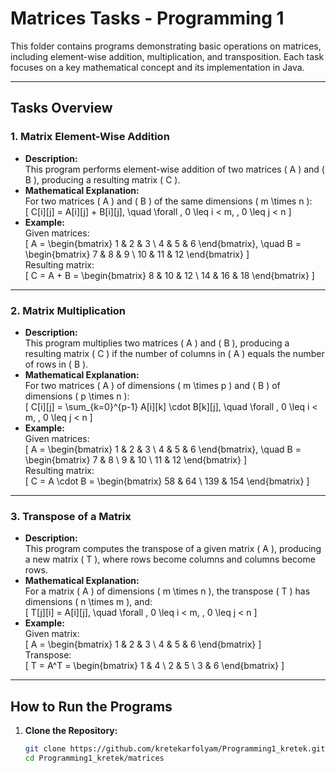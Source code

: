 # Matrices Tasks - Programming 1  

This folder contains programs demonstrating basic operations on matrices, including element-wise addition, multiplication, and transposition. Each task focuses on a key mathematical concept and its implementation in Java.  

---

## Tasks Overview  

### 1. **Matrix Element-Wise Addition**  
- **Description:**  
  This program performs element-wise addition of two matrices \( A \) and \( B \), producing a resulting matrix \( C \).  
- **Mathematical Explanation:**  
  For two matrices \( A \) and \( B \) of the same dimensions \( m \times n \):  
  \[
  C[i][j] = A[i][j] + B[i][j], \quad \forall \, 0 \leq i < m, \, 0 \leq j < n
  \]  
- **Example:**  
  Given matrices:  
  \[
  A = \begin{bmatrix} 1 & 2 & 3 \\ 4 & 5 & 6 \end{bmatrix}, \quad B = \begin{bmatrix} 7 & 8 & 9 \\ 10 & 11 & 12 \end{bmatrix}
  \]  
  Resulting matrix:  
  \[
  C = A + B = \begin{bmatrix} 8 & 10 & 12 \\ 14 & 16 & 18 \end{bmatrix}
  \]  

---

### 2. **Matrix Multiplication**  
- **Description:**  
  This program multiplies two matrices \( A \) and \( B \), producing a resulting matrix \( C \) if the number of columns in \( A \) equals the number of rows in \( B \).  
- **Mathematical Explanation:**  
  For two matrices \( A \) of dimensions \( m \times p \) and \( B \) of dimensions \( p \times n \):  
  \[
  C[i][j] = \sum_{k=0}^{p-1} A[i][k] \cdot B[k][j], \quad \forall \, 0 \leq i < m, \, 0 \leq j < n
  \]  
- **Example:**  
  Given matrices:  
  \[
  A = \begin{bmatrix} 1 & 2 & 3 \\ 4 & 5 & 6 \end{bmatrix}, \quad B = \begin{bmatrix} 7 & 8 \\ 9 & 10 \\ 11 & 12 \end{bmatrix}
  \]  
  Resulting matrix:  
  \[
  C = A \cdot B = \begin{bmatrix} 58 & 64 \\ 139 & 154 \end{bmatrix}
  \]  

---

### 3. **Transpose of a Matrix**  
- **Description:**  
  This program computes the transpose of a given matrix \( A \), producing a new matrix \( T \), where rows become columns and columns become rows.  
- **Mathematical Explanation:**  
  For a matrix \( A \) of dimensions \( m \times n \), the transpose \( T \) has dimensions \( n \times m \), and:  
  \[
  T[j][i] = A[i][j], \quad \forall \, 0 \leq i < m, \, 0 \leq j < n
  \]  
- **Example:**  
  Given matrix:  
  \[
  A = \begin{bmatrix} 1 & 2 & 3 \\ 4 & 5 & 6 \end{bmatrix}
  \]  
  Transpose:  
  \[
  T = A^T = \begin{bmatrix} 1 & 4 \\ 2 & 5 \\ 3 & 6 \end{bmatrix}
  \]  

---

## How to Run the Programs  

1. **Clone the Repository:**  
   ```bash
   git clone https://github.com/kretekarfolyam/Programming1_kretek.git
   cd Programming1_kretek/matrices
